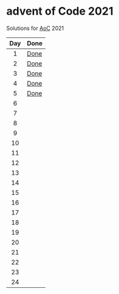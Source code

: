 # advent of Code 2021

Solutions for [AoC](https://adventofcode.com/2021) 2021

|Day| Done                     |
|:---:|--------------------------|
|1| [Done](day01/Day01.java) |
|2| [Done](day02/Sub.java)   |
|3| [Done](day03/Day03.java) |
|4| [Done](day04/Day04.java) |
|5| [Done](day05/Day05.java) |
|6|                          |
|7|                          |
|8|                          |
|9|                          |
|10|                          |
|11|                          |
|12|                          |
|13|                          |
|14|                          |
|15|                          |
|16|                          |
|17|                          |
|18|                          |
|19|                          |
|20|                          |
|21|                          |
|22|                          |
|23|                          |
|24|                          |
